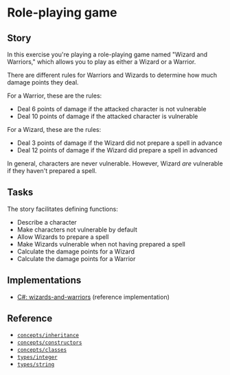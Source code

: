 # Role-playing game

## Story

In this exercise you're playing a role-playing game named "Wizard and Warriors," which allows you to play as either a Wizard or a Warrior.

There are different rules for Warriors and Wizards to determine how much damage points they deal.

For a Warrior, these are the rules:

- Deal 6 points of damage if the attacked character is not vulnerable
- Deal 10 points of damage if the attacked character is vulnerable

For a Wizard, these are the rules:

- Deal 3 points of damage if the Wizard did not prepare a spell in advance
- Deal 12 points of damage if the Wizard did prepare a spell in advanced

In general, characters are never vulnerable. However, Wizard _are_ vulnerable if they haven't prepared a spell.

## Tasks

The story facilitates defining functions:

- Describe a character
- Make characters not vulnerable by default
- Allow Wizards to prepare a spell
- Make Wizards vulnerable when not having prepared a spell
- Calculate the damage points for a Wizard
- Calculate the damage points for a Warrior

## Implementations

- [C#: wizards-and-warriors][implementation-csharp] (reference implementation)

## Reference

- [`concepts/inheritance`][concepts-inheritance]
- [`concepts/constructors`][concepts-constructors]
- [`concepts/classes`][concepts-classes]
- [`types/integer`][types-integer]
- [`types/string`][types-string]

[concepts-classes]: https://github.com/exercism/v3/blob/main/reference/concepts/classes.md
[concepts-constructors]: https://github.com/exercism/v3/blob/main/reference/concepts/constructors.md
[concepts-inheritance]: https://github.com/exercism/v3/blob/main/reference/concepts/inheritance.md
[types-integer]: https://github.com/exercism/v3/blob/main/reference/types/integer.md
[types-string]: https://github.com/exercism/v3/blob/main/reference/types/string.md
[implementation-csharp]: https://github.com/exercism/csharp/blob/main/exercises/concept/wizards-and-warriors/.docs/instructions.md
